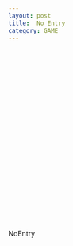 ```yaml
---
layout: post
title:  No Entry
category: GAME
---
```


<script src="/game/NoEntry/TemplateData/UnityProgress.js"></script>
<script src="/game/NoEntry/Build/UnityLoader.js"></script>
<script>
var gameInstance = UnityLoader.instantiate("gameContainer", "/game/NoEntry/Build/web.json", {onProgress: UnityProgress});
</script>
<div class="webgl-content">
<div id="gameContainer" style="width: 640px; height: 360px"></div>
<div class="footer">
<div class="webgl-logo"></div>
<div class="fullscreen" onclick="gameInstance.SetFullscreen(1)"></div>
<div class="title">NoEntry</div>
</div>

